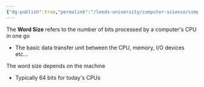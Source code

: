 ```yaml
---
{"dg-publish":true,"permalink":"/leeds-university/computer-science/compulsory-modules/computer-architecture/section-9-memory/definitions/machine-word/","tags":["Definition"]}
---
```



The **Word Size** refers to the number of bits processed by a computer's CPU in one go
- The basic data transfer unit between the CPU, memory, I/O devices etc...

The word size depends on the machine
- Typically 64 bits for today's CPUs